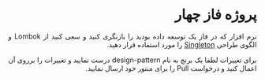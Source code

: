 <div dir="rtl" align="justify">

# پروژه فاز چهار

نرم افزار که در فاز یک توسعه داده بودید را بازنگری کنید و سعی کنید از Lombok و الگوی طراحی [Singleton](./ReadMore/SINGELTON.md) را مورد استفاده قرار دهید.

برای تغییرات لطفا یک برنچ به نام design-pattern درست نمایید و تغییرات را برروی آن اعمال کنید و درخواست Pull را برای منتور خود ارسال نمایید.

</div>